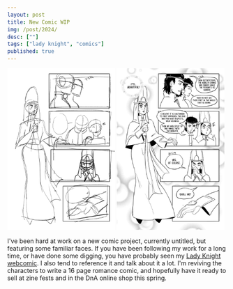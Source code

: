 ```yaml
---
layout: post
title: New Comic WIP
img: /post/2024/
desc: [""]
tags: ["lady knight", "comics"]
published: true
---
```


<a href="/assets/img/post/2024/240201_comicsketch.png"><img src="/assets/img/post/2024/240201_comicsketch.png" style="width: 49%;"></a> <a href="/assets/img/post/2024/240201_comiclines.png"><img src="/assets/img/post/2024/240201_comiclines.png" style="width: 49%;"></a>

I've been hard at work on a new comic project, currently untitled, but featuring some familiar faces. If you have been following my work for a long time, or have done some digging, you have probably seen my [Lady Knight webcomic](https://ladyknightcomic.tumblr.com/). I also tend to reference it and talk about it a lot. I'm reviving the characters to write a 16 page romance comic, and hopefully have it ready to sell at zine fests and in the DnA online shop this spring. 
